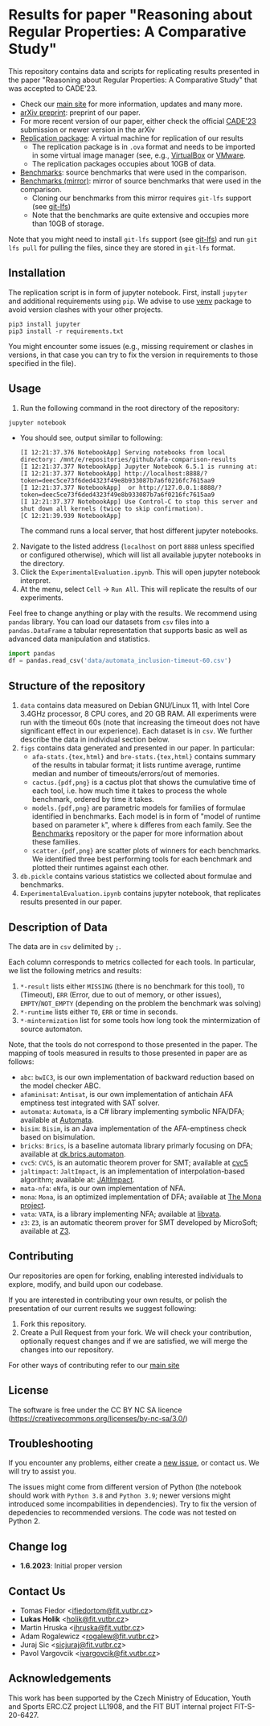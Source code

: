 # Results for paper "Reasoning about Regular Properties: A Comparative Study"

This repository contains data and scripts for replicating results presented
in the paper "Reasoning about Regular Properties: A Comparative Study"
that was accepted to CADE'23.
 
  * Check our [main site](https://www.fit.vutbr.cz/research/groups/verifit/tools/afa-comparison/) for more information,
    updates and many more.
  * [arXiv preprint](https://arxiv.org/abs/2304.05064): preprint of our paper.
  * For more recent version of our paper, either check the official [CADE'23](https://easyconferences.eu/cade2023/) submission or newer version in the arXiv
  * [Replication package](https://www.fit.vutbr.cz/research/groups/verifit/tools/automata-bench-08-23.ova): A virtual machine for replication of our results
    * The replication package is in `.ova` format and needs to be imported in some virtual image manager (see, e.g., [VirtualBox](https://www.virtualbox.org/) or [VMware](https://www.vmware.com/).
    * The replication packages occupies about 10GB of data.</li>
  * [Benchmarks](https://github.com/VeriFIT/automata-bench): source benchmarks that were used in the comparison.
  * [Benchmarks (mirror)](https://pajda.fit.vutbr.cz/ifiedortom/afa-comparison-benchmarks): mirror of source benchmarks that were used in the comparison.
    * Cloning our benchmarks from this mirror requires <code>git-lfs</code> support (see [git-lfs](https://git-lfs.com/))
    * Note that the benchmarks are quite extensive and occupies more than 10GB of storage.

Note that you might need to install <code>git-lfs</code> support (see [git-lfs](https://git-lfs.com/))
and run `git lfs pull` for pulling the files, since they are stored in `git-lfs` format.

## Installation

The replication script is in form of jupyter notebook. First, install `jupyter` and
additional requirements using `pip`. 
We advise to use [venv](https://docs.python.org/3/library/venv.html) package to avoid version 
clashes with your other projects.

    pip3 install jupyter
    pip3 install -r requirements.txt

You might encounter some issues (e.g., missing requirement or clashes in versions,
in that case you can try to fix the version in requirements to those specified in the file).

## Usage

  1. Run the following command in the root directory of the repository:

    jupyter notebook

  * You should see, output similar to following:

        [I 12:21:37.376 NotebookApp] Serving notebooks from local directory: /mnt/e/repositories/github/afa-comparison-results
        [I 12:21:37.377 NotebookApp] Jupyter Notebook 6.5.1 is running at:
        [I 12:21:37.377 NotebookApp] http://localhost:8888/?token=deec5ce73f6ded4323f49e8b933087b7a6f0216fc7615aa9
        [I 12:21:37.377 NotebookApp]  or http://127.0.0.1:8888/?token=deec5ce73f6ded4323f49e8b933087b7a6f0216fc7615aa9
        [I 12:21:37.377 NotebookApp] Use Control-C to stop this server and shut down all kernels (twice to skip confirmation).
        [C 12:21:39.939 NotebookApp]

    The command runs a local server, that host different jupyter notebooks. 
  2. Navigate to the listed address (`localhost` on port `8888` unless specified or configured otherwise), 
     which will list all available jupyter notebooks in the directory. 
  3. Click the `ExperimentalEvaluation.ipynb`. This will open jupyter notebook interpret. 
  4. At the menu, select `Cell` -> `Run All`. This will replicate the results of our experiments.

Feel free to change anything or play with the results. We recommend using `pandas` library. 
You can load our datasets from `csv` files into a `pandas.DataFrame` a tabular representation
that supports basic as well as advanced data manipulation and statistics.

```python
import pandas
df = pandas.read_csv('data/automata_inclusion-timeout-60.csv')
```

## Structure of the repository

  1. `data` contains data measured on Debian GNU/Linux 11, with Intel Core 3.4GHz processor, 
     8 CPU cores, and 20 GB RAM. All experiments were run with the timeout 60s (note that
     increasing the timeout does not have significant effect in our experience). Each dataset is
     in `csv`. We further describe the data in individual section below.
  2. `figs` contains data generated and presented in our paper. In particular:
     * `afa-stats.{tex,html}` and `bre-stats.{tex,html}` contains summary of the results in tabular
        format; it lists runtime average, runtime median and number of timeouts/errors/out of memories. 
     * `cactus.{pdf,png}` is a cactus plot that shows the cumulative time of each tool, i.e. how 
       much time it takes to process the whole benchmark, ordered by time it takes.
     * `models.{pdf,png}` are parametric models for families of formulae identified in benchmarks.
       Each model is in form of "model of runtime based on parameter `k`", where `k` differes
       from each family. See the [Benchmarks](https://github.com/VeriFIT/automata-bench) repository
       or the paper for more information about these families.
     * `scatter.{pdf,png}` are scatter plots of winners for each benchmarks. We identified three 
       best performing tools for each benchmark and plotted their runtimes against each other.
  3. `db.pickle` contains various statistics we collected about formulae and benchmarks. 
  4. `ExperimentalEvaluation.ipynb` contains jupyter notebook, that replicates results presented
     in our paper.

## Description of Data

The data are in `csv` delimited by `;`.

Each column corresponds to metrics collected for each tools. In particular, we list the following
metrics and results:
  1. `*-result` lists either `MISSING` (there is no benchmark for this tool), `TO` (Timeout), `ERR` 
    (Error, due to out of memory, or other issues),
    `EMPTY`/`NOT_EMPTY` (depending on the problem the benchmark was solving) 
  3. `*-runtime` lists either `TO`, `ERR` or time in seconds.
  4. `*-mintermization` list for some tools how long took the mintermization of source automaton.

Note, that the tools do not correspond to those presented in the paper.
The mapping of tools measured in results to those presented in paper are as follows:

* `abc`: `bwIC3`,  is our own implementation of backward reduction based on the model checker ABC.
* `afaminisat`: `Antisat`, is our own implementation of antichain AFA emptiness test integrated with SAT solver.
* `automata`: `Automata`, is a C# library implementing symbolic NFA/DFA; available at [Automata](https://github.com/AutomataDotNet/Automata).
* `bisim`: `Bisim`, is an Java implementation of the AFA-emptiness check based on bisimulation.
* `bricks`: `Brics`, is a baseline automata library primarly focusing on DFA; available at [dk.brics.automaton](https://www.brics.dk/automaton/).</li>
* `cvc5`: `CVC5`, is an automatic theorem prover for SMT; available at [cvc5](https://cvc5.github.io/)
* `jaltimpact`: `JaltImpact`, is an implementation of interpolation-based algorithm; available at: [JAltImpact](https://github.com/cathiec/JAltImpact).
* `mata-nfa`: `eNfa`, is our own implementation of NFA.
* `mona`: `Mona`, is an optimized implementation of DFA; available at [The Mona project](https://www.brics.dk/mona/).
* `vata`: `VATA`, is a library implementing NFA; available at [libvata](https://github.com/ondrik/libvata).
* `z3`: `Z3`,  is an automatic theorem prover for SMT developed by MicroSoft; available at [Z3](https://github.com/Z3Prover/z3).

## Contributing

Our repositories are open for forking, enabling interested individuals to explore,
modify, and build upon our codebase.

If you are interested in contributing your own results, or polish the presentation of our current results 
we suggest following: 
  1. Fork this repository. 
  2. Create a Pull Request from your fork. We will check your contribution, optionally request
     changes and if we are satisfied, we will merge the changes into our repository.

For other ways of contributing refer to our [main site](https://www.fit.vutbr.cz/research/groups/verifit/tools/afa-comparison/#contributing)

## License

The software is free under the CC BY NC SA licence (https://creativecommons.org/licenses/by-nc-sa/3.0/)

## Troubleshooting

If you encounter any problems, either create a [new issue](https://github.com/VeriFIT/afa-comparison-results/issues/new/choose), 
or contact us. We will try to assist you.

The issues might come from different version of Python (the notebook should work with `Python 3.8`
and `Python 3.9`; newer versions might introduced some incompabilities in dependencies). Try to
fix the version of depedencies to recommended versions. The code was not tested on Python 2.

## Change log

  * **1.6.2023**: Initial proper version

## Contact Us

* Tomas Fiedor &lt;[ifiedortom@fit.vutbr.cz](mailto:ifiedortom@fit.vutbr.cz)&gt;
* **Lukas Holik** &lt;[holik@fit.vutbr.cz](mailto:holik@fit.vutbr.cz)&gt;
* Martin Hruska &lt;[ihruska@fit.vutbr.cz](mailto:ihruska@fit.vutbr.cz)&gt;
* Adam Rogalewicz &lt;[rogalew@fit.vutbr.cz](mailto:rogalew@fit.vutbr.cz)&gt;
* Juraj Sic &lt;[sicjuraj@fit.vutbr.cz](mailto:sicjuraj@fit.vutbr.cz)&gt;
* Pavol Vargovcik &lt;[ivargovcik@fit.vutbr.cz](mailto:ivargovcik@fit.vutbr.cz)&gt;

## Acknowledgements

This work has been supported by the Czech Ministry of Education, Youth and Sports
ERC.CZ project LL1908, and the FIT BUT internal project FIT-S-20-6427.

